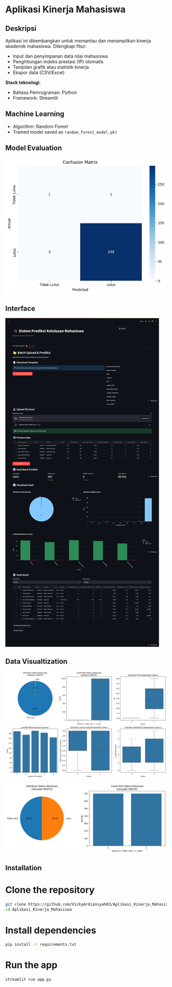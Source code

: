 # Aplikasi Kinerja Mahasiswa

## Deskripsi

Aplikasi ini dikembangkan untuk memantau dan menampilkan kinerja akademik mahasiswa. Dilengkapi fitur:

- Input dan penyimpanan data nilai mahasiswa
- Penghitungan indeks prestasi (IP) otomatis
- Tampilan grafik atau statistik kinerja
- Ekspor data (CSV/Excel)

**Stack teknologi**:

- Bahasa Pemrograman: Python
- Framework: Streamlit

## Machine Learning

- Algorithm: Random Forest
- Trained model saved as `random_forest_model.pkl`

## Model Evaluation

![Random Forest Evaluation](img/2.png)

## Interface

![Output Prediction](img/1.png)

## Data Visualtization

![Data Visualization before SMOTE](img/3.png)

![Data Visualization after SMOTE](img/4.png)

## Installation

# Clone the repository

```bash
git clone https://github.com/VickyArdiansyah03/Aplikasi_Kinerja_Mahasiswa.git
cd Aplikasi_Kinerja_Mahasiswa
```

# Install dependencies

```bash
pip install -r requirements.txt
```

# Run the app

```bash
streamlit run app.py
```
